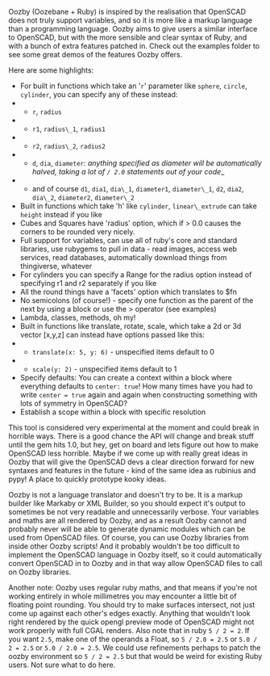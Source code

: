 Oozby (Oozebane + Ruby) is inspired by the realisation that OpenSCAD does not truly support variables, and so it is more like a markup language than a programming language. Oozby aims to give users a similar interface to OpenSCAD, but with the more sensible and clear syntax of Ruby, and with a bunch of extra features patched in. Check out the examples folder to see some great demos of the features Oozby offers.

Here are some highlights:

 * For built in functions which take an '`r`' parameter like `sphere`, `circle`, `cylinder`, you can specify any of these instead:
 * + `r`, `radius`
 * + `r1`, `radius\_1`, `radius1`
 * + `r2`, `radius\_2`, `radius2`
 * + `d`, `dia`, `diameter`: _anything specified as diameter will be automatically halved, taking a lot of `/ 2.0` statements out of your code__
 * + and of course `d1`, `dia1`, `dia\_1`, `diameter1`, `diameter\_1`, `d2`, `dia2`, `dia\_2`, `diameter2`, `diameter\_2`
 * Built in functions which take 'h' like `cylinder`, `linear\_extrude` can take `height` instead if you like
 * Cubes and Squares have 'radius' option, which if > 0.0 causes the corners to be rounded very nicely. 
 * Full support for variables, can use all of ruby's core and standard libraries, use rubygems to pull in data - read images, access web services, read databases, automatically download things from thingiverse, whatever
 * For cylinders you can specify a Range for the radius option instead of specifying r1 and r2 separately if you like
 * All the round things have a 'facets' option which translates to $fn
 * No semicolons (of course!) - specify one function as the parent of the next by using a block or use the > operator (see examples)
 * Lambda, classes, methods, oh my!
 * Built in functions like translate, rotate, scale, which take a 2d or 3d vector [x,y,z] can instead have options passed like this:
 * + `translate(x: 5, y: 6)` - unspecified items default to 0
 * + `scale(y: 2)` - unspecified items default to 1
 * Specify defaults: You can create a context within a block where everything defaults to `center: true`! How many times have you had to write `center = true` again and again when constructing something with lots of symmetry in OpenSCAD?
 * Establish a scope within a block with specific resolution

This tool is considered very experimental at the moment and could break in horrible ways. There is a good chance the API will change and break stuff until the gem hits 1.0, but hey, get on board and lets figure out how to make OpenSCAD less horrible. Maybe if we come up with really great ideas in Oozby that will give the OpenSCAD devs a clear direction forward for new syntaxes and features in the future - kind of the same idea as rubinius and pypy! A place to quickly prototype kooky ideas.

Oozby is not a language translator and doesn't try to be. It is a markup builder like Markaby or XML Builder, so you should expect it's output to sometimes be not very readable and unnecessarily verbose. Your variables and maths are all rendered by Oozby, and as a result Oozby cannot and probably never will be able to generate dynamic modules which can be used from OpenSCAD files. Of course, you can use Oozby libraries from inside other Oozby scripts! And it probably wouldn't be too difficult to implement the OpenSCAD language in Oozby itself, so it could automatically convert OpenSCAD in to Oozby and in that way allow OpenSCAD files to call on Oozby libraries.

Another note: Oozby uses regular ruby maths, and that means if you're not working entirely in whole millimetres you may encounter a little bit of floating point rounding. You should try to make surfaces intersect, not just come up against each other's edges exactly. Anything that wouldn't look right rendered by the quick opengl preview mode of OpenSCAD might not work properly with full CGAL renders. Also note that in ruby `5 / 2 = 2`. If you want `2.5`, make one of the operands a Float, so `5 / 2.0 = 2.5` or `5.0 / 2 = 2.5` or `5.0 / 2.0 = 2.5`. We could use refinements perhaps to patch the oozby environment so `5 / 2 = 2.5` but that would be weird for existing Ruby users. Not sure what to do here.
